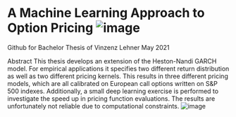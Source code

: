 # A Machine Learning Approach to Option Pricing ![image](https://user-images.githubusercontent.com/45094690/121260341-7ef9d180-c8b1-11eb-92ec-8a87299869a7.png)

 Github for Bachelor Thesis of Vinzenz Lehner
 May 2021

Abstract
This thesis develops an extension of the Heston-Nandi GARCH model. For empirical applications it specifies two different return distribution as well as two different pricing kernels. This results in three different pricing models, which are all calibrated on European call options written on S&P 500 indexes.
Additionally, a small deep learning exercise is performed to investigate the speed up in pricing function evaluations. The results are unfortunately not reliable due to computational constraints. 
![image](https://user-images.githubusercontent.com/45094690/121260296-6db0c500-c8b1-11eb-8ef0-073bd87ad75d.png)
